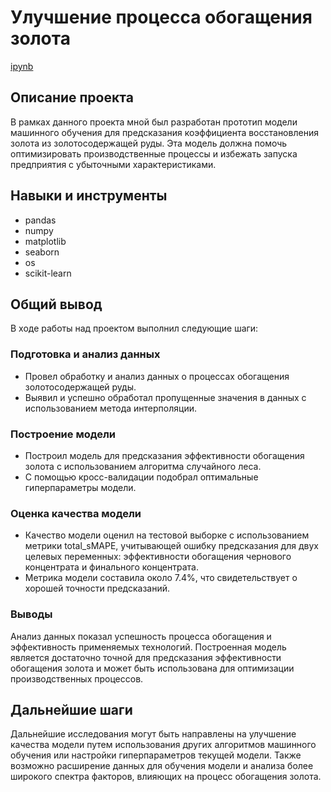 # Улучшение процесса обогащения золота

[ipynb](https://github.com/yaroslav-korobkov/Portfolio/blob/main/Gold_Recovery/gold_recovery.ipynb)

## Описание проекта

В рамках данного проекта мной был разработан прототип модели машинного обучения для предсказания коэффициента восстановления золота из золотосодержащей руды. Эта модель должна помочь оптимизировать производственные процессы и избежать запуска предприятия с убыточными характеристиками.

## Навыки и инструменты

- pandas
- numpy
- matplotlib
- seaborn
- os
- scikit-learn

## Общий вывод

В ходе работы над проектом выполнил следующие шаги:

### Подготовка и анализ данных

- Провел обработку и анализ данных о процессах обогащения золотосодержащей руды.
- Выявил и успешно обработал пропущенные значения в данных с использованием метода интерполяции.

### Построение модели

- Построил модель для предсказания эффективности обогащения золота с использованием алгоритма случайного леса.
- С помощью кросс-валидации подобрал оптимальные гиперпараметры модели.

### Оценка качества модели

- Качество модели оценил на тестовой выборке с использованием метрики total_sMAPE, учитывающей ошибку предсказания для двух целевых переменных: эффективности обогащения чернового концентрата и финального концентрата.
-  Метрика модели составила около 7.4%, что свидетельствует о хорошей точности предсказаний.

### Выводы

Анализ данных показал успешность процесса обогащения и эффективность применяемых технологий. Построенная модель является достаточно точной для предсказания эффективности обогащения золота и может быть использована для оптимизации производственных процессов.

## Дальнейшие шаги

Дальнейшие исследования могут быть направлены на улучшение качества модели путем использования других алгоритмов машинного обучения или настройки гиперпараметров текущей модели. Также возможно расширение данных для обучения модели и анализа более широкого спектра факторов, влияющих на процесс обогащения золота.
